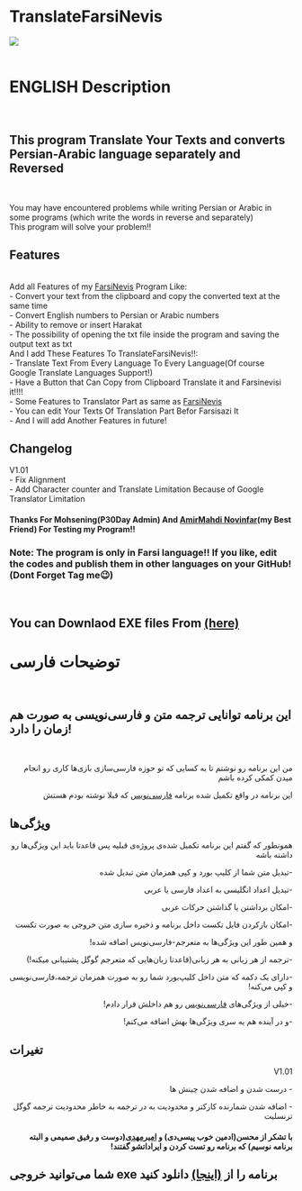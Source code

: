 # TranslateFarsiNevis
<img src="https://s6.uupload.ir/files/screenshot_of_app_rff1.png"> <br><br>
<h1>ENGLISH Description</h1><br>
<h2>This program Translate Your Texts and converts Persian-Arabic language separately and Reversed </h2><br>

You may have encountered problems while writing Persian or Arabic in some programs (which write the words in reverse and separately)
<br>This program will solve your problem!!<br>
<h2>Features</h2><br>
Add all Features of my <a href="https://github.com/sinajet/FarsiNevis/">FarsiNevis</a> Program Like:<br>
- Convert your text from the clipboard and copy the converted text at the same time<br>
- Convert English numbers to Persian or Arabic numbers<br>
- Ability to remove or insert Harakat<br>
- The possibility of opening the txt file inside the program and saving the output text as txt<br>
And I add These Features To TranslateFarsiNevis!!:<br>
- Translate Text From Every Language To Every Language(Of course Google Translate Languages Support!)<br>
- Have a Button that Can Copy from Clipboard Translate it and Farsinevisi it!!!!<br>
- Some Features to Translator Part as same as <a href="https://github.com/sinajet/FarsiNevis/">FarsiNevis</a><br>
- You can edit Your Texts Of Translation Part Befor Farsisazi It<br>
- And I will add Another Features in future!<br>
<h2>Changelog</h2>
V1.01<br>
- Fix Alignment<br>
- Add Character counter and Translate Limitation Because of Google Translator Limitation<br>
<h4>Thanks For Mohsening(P30Day Admin) And <a href="https://github.com/AmirMahdi-Novinfar">AmirMahdi Novinfar</a>(my Best Friend) For Testing my Program!!</h4>
<h3>Note: The program is only in Farsi language!! If you like, edit the codes and publish them in other languages on your GitHub!(Dont Forget Tag me😉)</h3><br>
<h2>You can Downlaod EXE files From <a href="https://github.com/sinajet/TranslateFarsiNevis/releases">(here)</a> <br></h2>
<p dir="rtl">
<h1>توضیحات فارسی</h1><br>
<h2>این برنامه توانایی ترجمه متن و فارسی‌نویسی به صورت هم زمان را دارد!</h1><br>
<p dir="rtl">من این برنامه رو نوشتم تا به کسایی که تو حوزه فارسی‌سازی بازی‌ها کاری رو انجام میدن کمکی کرده باشم</p>
<p dir="rtl">این برنامه در واقع تکمیل شده برنامه <a href="https://github.com/sinajet/FarsiNevis/releases">فارسی‌نویس</a> که قبلا نوشته بودم هستش</p>
<h2>ویژگی‌ها</h2>
<p dir="rtl">همونطور که گفتم این برنامه تکمیل شده‌ی پروژه‌ی قبلیه پس قاعدتا باید این ویژگی‌ها رو داشته باشه</p>
<p dir="rtl">-تبدیل متن شما از کلیپ بورد و کپی همزمان متن تبدیل شده</p>
<p dir="rtl">-تبدیل اعداد انگلیسی به  اعداد فارسی یا عربی</p>
<p dir="rtl">-امکان برداشتن یا گذاشتن حرکات عربی</p>
<p dir="rtl">-امکان بازکردن فایل تکست داخل برنامه و ذخیره سازی متن خروجی به صورت تکست</p>
<p dir="rtl">و همین طور این ویژگی‌ها به متعرجم-فارسی‌نویس اضافه شده!</p>
<p dir="rtl">-ترجمه از هر زبانی به هر زبانی(قاعدتا زبان‌هایی که متعرجم گوگل پشتیبانی میکنه!)</p>
<p dir="rtl">-دارای یک دکمه که متن داخل کلیپ‌بورد شما رو به صورت همزمان ترجمه،فارسی‌نویسی و کپی می‌کنه!</p>
<p dir="rtl">-خیلی از ویژگی‌های <a href="https://github.com/sinajet/FarsiNevis/releases">فارسی‌نویس</a> رو هم داخلش قرار دادم!</p>
<p dir="rtl">-و در آینده هم یه سری ویژگی‌ها بهش اضافه می‌کنم!</p>
<h2>تغیرات</h2>
<p dir="rtl">V1.01</p>
<p dir="rtl">- درست شدن و اضافه شدن چینش ها</p>
<p dir="rtl">- اضافه شدن شمارنده کارکتر و محدودیت به در ترجمه به خاطر محدودیت ترجمه گوگل ترنسلیت </p>
<h4><p dir="rtl">با تشکر از محسن(ادمین خوب پیسی‌دی) و <a href="https://github.com/AmirMahdi-Novinfar">امیرمهدی</a>(دوست و رفیق صمیمی و البته برنامه نوسیم) که برنامه رو تست کردن و ایراداتشو گفتند!</p></h4>
<p dir="rtl"><h2>شما می‌توانید خروجی exe برنامه را از <a href="https://github.com/sinajet/TranslateFarsiNevis/releases">(اینجا)</a> دانلود کنید<h2></p>

